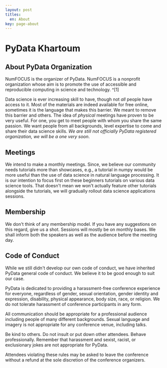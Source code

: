 ```yaml
---
layout: post
titles:
  en: About
key: page-about
---
```


# PyData Khartoum

## About PyData Organization
NumFOCUS is the organizer of PyData. NumFOCUS is a nonprofit organization whose aim is to promote the use of accessible and reproducible computing in science and technology. ^[1]

Data science is ever increasing skill to have, though not _all_ people have access to it. Most of the materials are indeed available for free online, sometimes it is the language that makes this barrier. We meant to remove this barrier and others. The idea of _physical_ meetings have proven to be very useful. For one, you get to meet people with whom you share the same passion. We want people from all backgrounds, level expertise to come and share their data science skills. _We are still not officially PyData registered organization, we will be a one very soon_.

## Meetings
We intend to make a monthly meetings. Since, we believe our community needs tutorials more than showcases, e.g., a tutorial in numpy would be more useful than the use of data science in natural language processing. It is our intention to focus first on these beginners tutorials on various data science tools. That doesn't mean we won't actually feature other tutorials alongside the tutorials, we will gradually rollout data science applications sessions.

## Membership
We don't think of any membership model. If you have any suggestions on this regard, give us a shot.
Sessions will mostly be on monthly bases. We shall inform both the speakers as well as the audience before the meeting day.


## Code of Conduct
While we still didn't develop our own code of conduct, we have inherited PyData general code of conduct. We believe it to be good enough to suit our case.

PyData is dedicated to providing a harassment-free conference experience for everyone, regardless of gender, sexual orientation, gender identity and expression, disability, physical appearance, body size, race, or religion. We do not tolerate harassment of conference participants in any form.

All communication should be appropriate for a professional audience including people of many different backgrounds. Sexual language and imagery is not appropriate for any conference venue, including talks.

Be kind to others. Do not insult or put down other attendees. Behave professionally. Remember that harassment and sexist, racist, or exclusionary jokes are not appropriate for PyData.

Attendees violating these rules may be asked to leave the conference without a refund at the sole discretion of the conference organizers. 